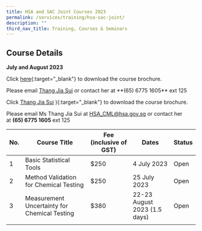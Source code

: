```yaml
---
title: HSA and SAC Joint Courses 2023
permalink: /services/training/hsa-sac-joint/
description: ""
third_nav_title: Training, Courses & Seminars
---
```

## Course Details
**July and August 2023**


  
Click [here](/files/registration-forms/2023\_hsa-sac\_joint\_courses.pdf){:target="\_blank"} to download the course brochure.


Please email <a href="mailto:HSA_CML@hsa.gov.sg">Thang Jia Sui</a> or contact her at \*\*(65) 6775 1605\*\* ext 125



Click 
<a href="mailto:HSA_CML@hsa.gov.sg">Thang Jia Sui</a> ){:target="\_blank"} to download the course brochure.
				 
	
	
Please email Ms Thang Jia Sui at&nbsp;[HSA\_CML@hsa.gov.sg](mailto:HSA_CML@hsa.gov.sg)&nbsp;or contact her at&nbsp;**(65) 6775 1605**&nbsp;ext 125




	
<table>
<thead>
  <tr>
    <th>No.</th>
    <th>Course Title</th>
    <th>Fee (inclusive of GST)</th>
    <th>Dates</th>
    <th>Status</th>
  </tr>
</thead>
<tbody>
  <tr>
    <td>1</td>
    <td>Basic Statistical Tools</td>
    <td>$250</td>
    <td>4 July 2023</td>
    <td>Open</td>
  </tr>
  <tr>
    <td>2</td>
    <td>Method Validation for Chemical Testing</td>
    <td>$250</td>
    <td>25 July 2023</td>
    <td>Open</td>
  </tr>
  <tr>
    <td>3</td>
    <td>Measurement Uncertainty for Chemical Testing</td>
    <td>$380</td>
    <td>22-23 August 2023 (1.5 days)</td>
    <td>Open</td>
  </tr>
  <tr>
    <td></td>
    <td></td>
    <td></td>
    <td></td>
    <td></td>
  </tr>
</tbody>
</table>